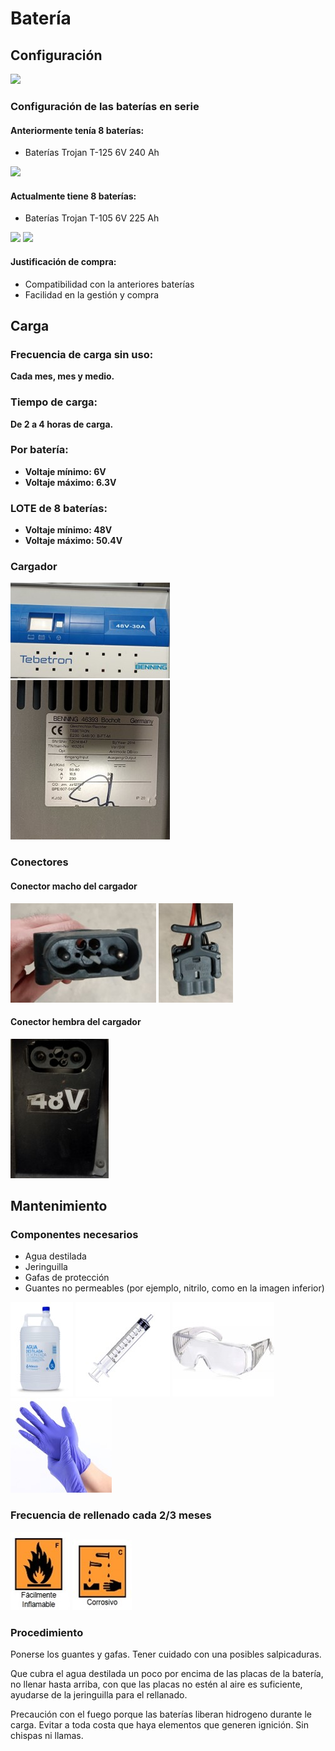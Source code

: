 # Batería


## Configuración

![](img/bateria/bateria-configuración-serie.jpg)

### Configuración de las baterías en serie

#### Anteriormente tenía 8 baterías:
- Baterías Trojan T-125 6V 240 Ah

![](img/bateria/bateria-configuración-bateria-vieja.jpg)

#### Actualmente tiene 8 baterías:
- Baterías Trojan T-105 6V 225 Ah

![](img/bateria/bateria-configuración-bateria-nueva.png)
![](img/bateria/bateria-configuración-etiqueta-bateria-nueva.jpg)

#### Justificación de compra:
- Compatibilidad con la anteriores baterías
- Facilidad en la gestión y compra

## Carga

### Frecuencia de carga sin uso: 
**Cada mes, mes y medio.**
### Tiempo de carga: 
**De 2 a 4 horas de carga.**
### Por batería:
- **Voltaje mínimo: 6V**
- **Voltaje máximo: 6.3V**
### LOTE de 8 baterías:
- **Voltaje mínimo: 48V**
- **Voltaje máximo: 50.4V**

### Cargador

![](img/bateria/bateria-carga-cargador-frontal.jpg)
![](img/bateria/bateria-carga-cargador-trasera.jpg)

### Conectores

#### Conector macho del cargador
![](img/bateria/bateria-carga-cargador-conector-macho-vista-1.jpg)
![](img/bateria/bateria-carga-cargador-conector-macho-vista-2.jpg)
#### Conector hembra del cargador
![](img/bateria/bateria-carga-conectar-hembra-coche.jpg)

## Mantenimiento

### Componentes necesarios
- Agua destilada
- Jeringuilla
- Gafas de protección
- Guantes no permeables (por ejemplo, nitrilo, como en la imagen inferior)

![](img/bateria/bateria-mantenimiento-agua-destilada.jpg)
![](img/bateria/bateria-mantenimiento-jeringuilla.jpg)
![](img/bateria/bateria-mantenimiento-gafas-proteccion.jpg)
![](img/bateria/bateria-mantenimiento-guantes.jpg)

### Frecuencia de rellenado cada 2/3 meses

![](img/bateria/bateria-mantenimiento-infamable.jpg)
![](img/bateria/bateria-mantenimiento-corrosivo.jpg)

### Procedimiento
Ponerse los guantes y gafas. Tener cuidado con una posibles salpicaduras. 

Que cubra el agua destilada un poco por encima de las placas de la batería, 
no llenar hasta arriba, con que las placas no estén al aire es suficiente, ayudarse de la jeringuilla para el rellanado.

Precaución con el fuego porque las baterías liberan hidrogeno durante le carga. Evitar a toda costa que haya elementos que generen ignición. Sin chispas ni llamas. 